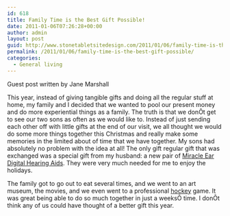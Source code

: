 ```yaml
---
id: 618
title: Family Time is the Best Gift Possible!
date: 2011-01-06T07:26:28+00:00
author: admin
layout: post
guid: http://www.stonetabletsitedesign.com/2011/01/06/family-time-is-the-best-gift-possible/
permalink: /2011/01/06/family-time-is-the-best-gift-possible/
categories:
  - General living
---
```

Guest post written by Jane Marshall

This year, instead of giving tangible gifts and doing all the regular stuff at home, my family and I decided that we wanted to pool our present money and do more experiential things as a family. The truth is that we donÕt get to see our two sons as often as we would like to. Instead of just sending each other off with little gifts at the end of our visit, we all thought we would do some more things together this Christmas and really make some memories in the limited about of time that we have together. My sons had absolutely no problem with the idea at all! The only gift regular gift that was exchanged was a special gift from my husband: a new pair of [Miracle Ear Digital Hearing Aids](http://www.miracle-ear.com/centersearchresult.aspx?stateName=Texas&state=TX). They were very much needed for me to enjoy the holidays.

The family got to go out to eat several times, and we went to an art museum, the movies, and we even went to a professional [hockey](http://www.mgoblue.com/sports/m-hockey/mich-m-hockey-body.html) game. It was great being able to do so much together in just a weeksÕ time. I donÕt think any of us could have thought of a better gift this year.
